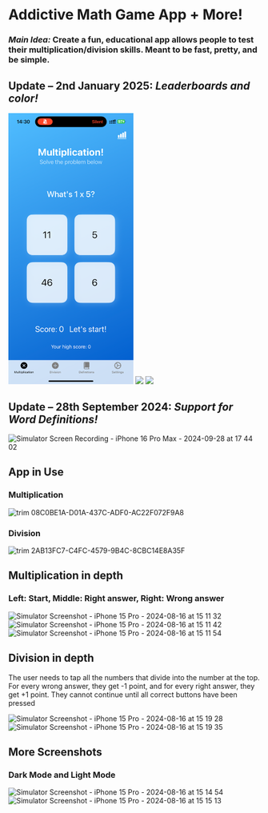 # Addictive Math Game App + More!
### *Main Idea:* Create a fun, educational app allows people to test their multiplication/division skills. Meant to be fast, pretty, and be simple.

## Update – 2nd January 2025: *Leaderboards and color!*
<div>
<img src= "https://github.com/avan36/Math-Game-iPhone/blob/main/MultiplicationView.PNG?raw=true" width="250">
<img src = "https://github.com/avan36/Math-Game-iPhone/blob/main/DivisionView.PNG?raw=true" width="250">
<img src = "https://github.com/avan36/Math-Game-iPhone/blob/main/WordView.PNG?raw=true5" width="250">
</div>

## Update – 28th September 2024: *Support for Word Definitions!*
![Simulator Screen Recording - iPhone 16 Pro Max - 2024-09-28 at 17 44 02](https://github.com/user-attachments/assets/49c184ac-079b-4299-9fc9-766ecdc5571b)

## App in Use
### Multiplication
![trim 08C0BE1A-D01A-437C-ADF0-AC22F072F9A8](https://github.com/user-attachments/assets/738da32e-8f61-415c-89a6-4f2777ebdaf8)
### Division
![trim 2AB13FC7-C4FC-4579-9B4C-8CBC14E8A35F](https://github.com/user-attachments/assets/3427ab80-2027-41e8-b05b-16303cf4a1a8)

## Multiplication in depth
### Left: Start,  Middle: Right answer, Right: Wrong answer
![Simulator Screenshot - iPhone 15 Pro - 2024-08-16 at 15 11 32](https://github.com/user-attachments/assets/191b1497-e54f-468d-a482-8cc977b52d5e)
![Simulator Screenshot - iPhone 15 Pro - 2024-08-16 at 15 11 42](https://github.com/user-attachments/assets/d273ca41-8357-4bdf-8560-3a7ff13a8b1f)
![Simulator Screenshot - iPhone 15 Pro - 2024-08-16 at 15 11 54](https://github.com/user-attachments/assets/15f8f7cc-5a79-4a33-bc40-44878df8be7f)

## Division in depth
The user needs to tap all the numbers that divide into the number at the top. For every wrong answer, they get -1 point, and for every right answer, they get +1 point. They cannot continue until all correct buttons have been pressed

![Simulator Screenshot - iPhone 15 Pro - 2024-08-16 at 15 19 28](https://github.com/user-attachments/assets/5233498f-116f-49e6-b582-5d3c6a66ae28)
![Simulator Screenshot - iPhone 15 Pro - 2024-08-16 at 15 19 35](https://github.com/user-attachments/assets/9935624d-d421-4c1d-8cc3-c59ca2486f5d)


## More Screenshots
### Dark Mode and Light Mode
![Simulator Screenshot - iPhone 15 Pro - 2024-08-16 at 15 14 54](https://github.com/user-attachments/assets/7c8d22e5-22dc-4ca1-96ff-ea0e76421580)
![Simulator Screenshot - iPhone 15 Pro - 2024-08-16 at 15 15 13](https://github.com/user-attachments/assets/f4e8e409-a0ae-47a3-a214-b71e2a0fac43)
